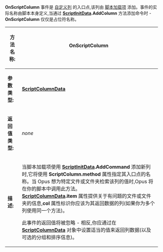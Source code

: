 **OnScriptColumn** 事件是 [自定义列](/Manual/scripting/example_scripts/adding_a_new_column.zh.md) 的入口点,该列由 [脚本加载项](/Manual/scripting/script_add-ins/README.zh.md) 添加。事件的实际名称由脚本本身定义,当通过 **[ScriptInitData](../scripting_objects/scriptinitdata.zh.md).AddColumn** 方法添加命令时 - **OnScriptColumn** 仅仅是占位符名称。

<table>
<thead><tr><th>

**方法名称:**</th><th>
OnScriptColumn
</th></tr></thead><tbody><tr><td>

**参数类型:**</td><td>

**[ScriptColumnData](../scripting_objects/scriptcolumndata.zh.md)**
</td></tr><tr><td>

**返回值类型:**</td><td>

*none*
</td></tr><tr><td>

**描述:**</td><td>

当脚本加载项使用 **[ScriptInitData](../scripting_objects/scriptinitdata.zh.md).AddCommand** 添加新列时,它将使用 **ScriptColumn.method** 属性指定其入口点的名称。当 Opus 想为特定文件或文件夹检索该列的值时,Opus 将在你的脚本中调用此方法。  
**[ScriptColumnData](../scripting_objects/scriptcolumndata.zh.md).item** 属性提供关于有问题的文件或文件夹的信息,**col** 属性标识你应该为其返回数据的列(如果你为多个列使用同一个方法)。

此事件的返回值将被忽略 - 相反,你应通过在 **[ScriptColumnData](../scripting_objects/scriptcolumndata.zh.md)** 对象中设置适当的值来返回列数据(以及可选的分组和排序信息)。
</td></tr></tbody>
</table>